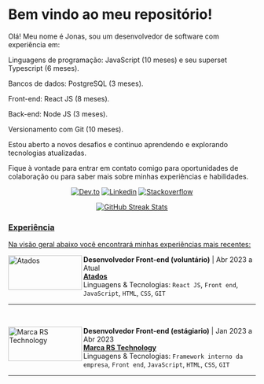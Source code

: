  # Bem vindo ao meu repositório!

<p>
 Olá! Meu nome é Jonas, sou um desenvolvedor de software com experiência em:

Linguagens de programação: JavaScript (10 meses) e seu superset Typescript (6 meses).

Bancos de dados: PostgreSQL (3 meses).

Front-end: React JS (8 meses).

Back-end: Node JS (3 meses).

Versionamento com Git (10 meses).

Estou aberto a novos desafios e continuo aprendendo e explorando tecnologias atualizadas.

Fique à vontade para entrar em contato comigo para oportunidades de colaboração ou para saber mais sobre minhas experiências e habilidades.
</p>

<div align="center"> 
 
 <a href="https://dev.to/jonasamilton" target="_blank"><img src="https://img.shields.io/badge/dev.to-0A0A0A?style=for-the-flat&logo=dev.to&logoColor=white" alt="Dev.to" /></a>
  <a href="https://www.linkedin.com/in/jonas-ag-silva/" target="_blank"><img src="https://img.shields.io/badge/LinkedIn-blue?style=flat&logo=linkedin&labelColor=blue" alt="Linkedin" /></a>
 <a href="https://stackoverflow.com/users/20708881/jonas-silva" target="_blank"><img src="https://img.shields.io/badge/Stack_Overflow-FE7A16?style=for-the-flat&logo=stack-overflow&logoColor=white" alt="Stackoverflow" /></a>
<!--  <a href="https://www.twitch.tv/techjonas" target="_blank"><img src="https://img.shields.io/badge/Twitch-9146FF?style=for-the-flat&logo=twitch&logoColor=white" alt="Twitch" /></a>
 <a href="https://www.youtube.com/channel/UCENSb4uzt2RI-N-JKk6CMjw" target="_blank"><img src="https://img.shields.io/badge/YouTube-FF0000?style=for-the-flat&logo=youtube&logoColor=white" alt="Youtube" /></a> -->
 
</div>

<div align="center">
<a href="https://github.com/jonas-amilton">
<img src="https://github-readme-streak-stats.herokuapp.com/?user=jonas-amilton&theme=radical&date_format=j%20M%5B%20Y%5D&currStreakLabel=6FDA44&fire=6FDA44&ring=6FDA44" alt="GitHub Streak Stats"/>
</div>
 
### Experiência
Na visão geral abaixo você encontrará minhas experiências mais recentes:

[<img align="left" height="70px" width="150px" alt="Atados" src="https://blog.atados.com.br/wp-content/uploads/2017/11/vetorizados_TODOS.png"/>](https://rocketseat.com.br/)

**Desenvolvedor Front-end (voluntário)** | Abr 2023 a Atual
<br/>
[**Atados**](https://www.atados.com.br/)
<br/>
Linguagens & Tecnologias: `React JS`, `Front end`, `JavaScript`, `HTML`, `CSS`, `GIT`
<hr>
<br/>



[<img align="left" height="70px" width="150px" alt="Marca RS Technology" src="https://www.marcars.com.br/templates/img/logo-marca-rs.png"/>](https://rocketseat.com.br/)

**Desenvolvedor Front-end (estágiario)** | Jan 2023 a Abr 2023
<br/>
[**Marca RS Technology**](https://www.marcars.com.br/)
<br/>
Linguagens & Tecnologias: `Framework interno da empresa`, `Front end`, `JavaScript`, `HTML`, `CSS`, `GIT`
<hr>

